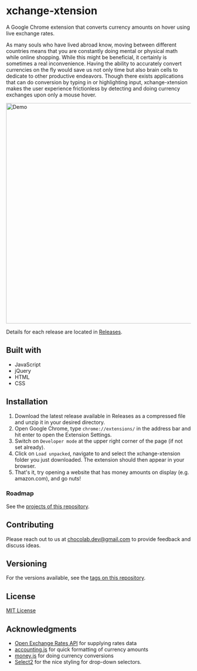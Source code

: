 # xchange-xtension
A Google Chrome extension that converts currency amounts on hover using live exchange rates.

As many souls who have lived abroad know, moving between different countries means that you are constantly doing mental or physical math while online shopping. While this might be beneficial, it certainly is sometimes a real inconvenience. Having the ability to accurately convert currencies on the fly would save us not only time but also brain cells to dedicate to other productive endeavors. Though there exists applications that can do conversion by typing in or highlighting input, xchange-xtension makes the user experience frictionless by detecting and doing currency exchanges upon only a mouse hover.

<img src="https://j.gifs.com/Gvk0MK.gif" alt="Demo" width="600"/>

Details for each release are located in [Releases](https://github.com/vietdao204/xchange-xtension/releases).  

## Built with

- JavaScript
- jQuery
- HTML
- CSS      

## Installation

1. Download the latest release available in Releases as a compressed file and unzip it in your desired directory.
2. Open Google Chrome, type `chrome://extensions/` in the address bar and hit enter to open the Extension Settings.  
3. Switch on `Developer mode` at the upper right corner of the page (if not set already).     
4. Click on `Load unpacked`, navigate to and select the xchange-xtension folder you just downloaded. The extension should then appear in your browser.
5. That's it, try opening a website that has money amounts on display (e.g. amazon.com), and go nuts!   

### Roadmap

See the [projects of this repository](https://github.com/vietdao204/xchange-xtension/projects).

## Contributing

Please reach out to us at [chocolab.dev@gmail.com](mailto:chocolab.dev@gmail.com?subject=[xchange-xtension]%20User%20Feedback) to provide feedback and discuss ideas.      

## Versioning

For the versions available, see the [tags on this repository](https://github.com/vietdao204/xchange-xtension/tags).    

## License

[MIT License](LICENSE.md)    

## Acknowledgments
* [Open Exchange Rates API](https://openexchangerates.org/) for supplying rates data
* [accounting.js](http://openexchangerates.github.io/accounting.js) for quick formatting of currency amounts
* [money.js](http://openexchangerates.github.io/money.js) for doing currency conversions
* [Select2](https://select2.org) for the nice styling for drop-down selectors.
